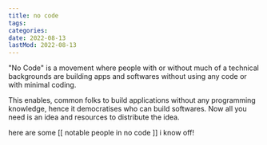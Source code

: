```yaml
---
title: no code
tags:
categories:
date: 2022-08-13
lastMod: 2022-08-13
---
```

"No Code" is a movement where people with or without much of a technical backgrounds are building apps and softwares without using any code or with minimal coding.

This enables, common folks to build applications without any programming knowledge, hence it democratises who can build softwares. Now all you need is an idea and resources to distribute the idea.

here are some [[ notable people in no code ]] i know off! 
